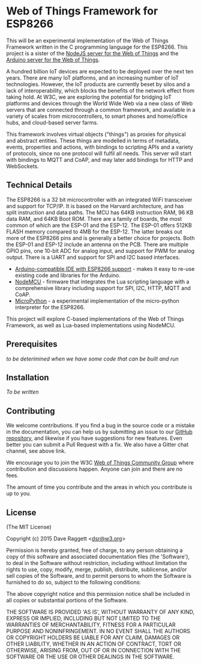 # Web of Things Framework for ESP8266

This will be an experimental implementation of the Web of Things Framework written in the C programming language for the ESP8266. This project is a sister of the [NodeJS server for the Web of Things](https://github.com/w3c/web-of-things-framework) and the [Arduino server for the Web of Things](https://github.com/w3c/arduino-wot).

A hundred billion IoT devices are expected to be deployed over the next ten years. There are many IoT platforms, and an increasing number of IoT technologies. However, the IoT products are currently beset by silos and a lack of interoperability, which blocks the benefits of the network effect from taking hold.  At W3C, we are exploring the potential for bridging IoT platforms and devices through the World Wide Web via a new class of Web servers that are connected through a common framework, and available in a variety of scales from microcontrollers, to smart phones and home/office hubs, and cloud-based server farms.

This framework involves virtual objects ("things") as proxies for physical and abstract entities. These things are modelled in terms of metadata, events, properties and actions, with bindings to scripting APIs and a variety of protocols, since no one protocol will fulfil all needs. This server will start with bindings to MQTT and CoAP, and may later add bindings for HTTP and WebSockets.

## Technical Details

The ESP8266 is a 32 bit microcontroller with an integrated WiFi transceiver and support for TCP/IP. It is based on the Harvard architecture, and has split instruction and data paths. The MCU has 64KB instruction RAM, 96 KB data RAM, and 64KB Boot ROM. There are a family of boards, the most common of which are the ESP-01 and the ESP-12. The ESP-01 offers 512KB FLASH memory compared to 4MB for the ESP-12.  The latter breaks out more of the ESP8266 pins and is generally a better choice for projects. Both the ESP-01 and ESP-12 include an antenna on the PCB. There are multiple GPIO pins, one 10-bit ADC for analog input, and support for PWM for analog output. There is a UART and support for SPI and I2C based interfaces.

* [Arduino-compatible IDE with ESP8266 support](https://github.com/esp8266/Arduino) - makes it easy to re-use existing code and libraries for the Arduino.
* [NodeMCU](http://nodemcu.com/index_en.html) - firmware that integrates the Lua scripting language with a comprehensive library including support for SPI, I2C, HTTP, MQTT and CoAP.
* [MicroPython](https://github.com/micropython/micropython/tree/master/esp8266) - a experimental implementation of the micro-python interpreter for the ESP8266.

This project will explore C-based implementations of the Web of Things Framework, as well as Lua-based implementations using NodeMCU.

## Prerequisites

 *to be deterimined when we have some code that can be built and run*
  
## Installation

*To be written*

## Contributing

We welcome contributions. If you find a bug in the source code or a mistake in the documentation, you can help us by submitting an issue to our [GitHub repository](https://github.com/w3c/arduino-wot), and likewise if you have suggestions for new features. Even better you can submit a Pull Request with a fix. We also have a Gitter chat channel, see above link.

We encourage you to join the W3C [Web of Things Community Group](https://www.w3.org/community/wot/) where contribution and discussions happen. Anyone can join and there are no fees.

The amount of time you contribute and the areas in which you contribute is up to you. 

## License

(The MIT License)

Copyright (c) 2015 Dave Raggett &lt;dsr@w3.org&gt;

Permission is hereby granted, free of charge, to any person obtaining a copy of this software and associated documentation files (the 'Software'), to deal in the Software without restriction, including without limitation the rights to use, copy, modify, merge, publish, distribute, sublicense, and/or sell copies of the Software, and to permit persons to whom the Software is furnished to do so, subject to the following conditions:

The above copyright notice and this permission notice shall be included in all copies or substantial portions of the Software.

THE SOFTWARE IS PROVIDED 'AS IS', WITHOUT WARRANTY OF ANY KIND, EXPRESS OR IMPLIED, INCLUDING BUT NOT LIMITED TO THE WARRANTIES OF MERCHANTABILITY, FITNESS FOR A PARTICULAR PURPOSE AND NONINFRINGEMENT. IN NO EVENT SHALL THE AUTHORS OR COPYRIGHT HOLDERS BE LIABLE FOR ANY CLAIM, DAMAGES OR OTHER LIABILITY, WHETHER IN AN ACTION OF CONTRACT, TORT OR OTHERWISE, ARISING FROM, OUT OF OR IN CONNECTION WITH THE SOFTWARE OR THE USE OR OTHER DEALINGS IN THE SOFTWARE.

